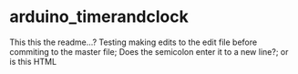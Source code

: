 # arduino_timerandclock
This this the readme...?
Testing making edits to the edit file before commiting to the master file; 
Does the semicolon enter it to a new line?; or is this HTML
